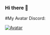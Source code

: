 ### Hi there 👋


#My Avatar Discord:

[![Avatar](https://discord.c99.nl/widget/theme-3/823556244698169415.png )](https://discord.gg/pHKZHQ3DUU) 

